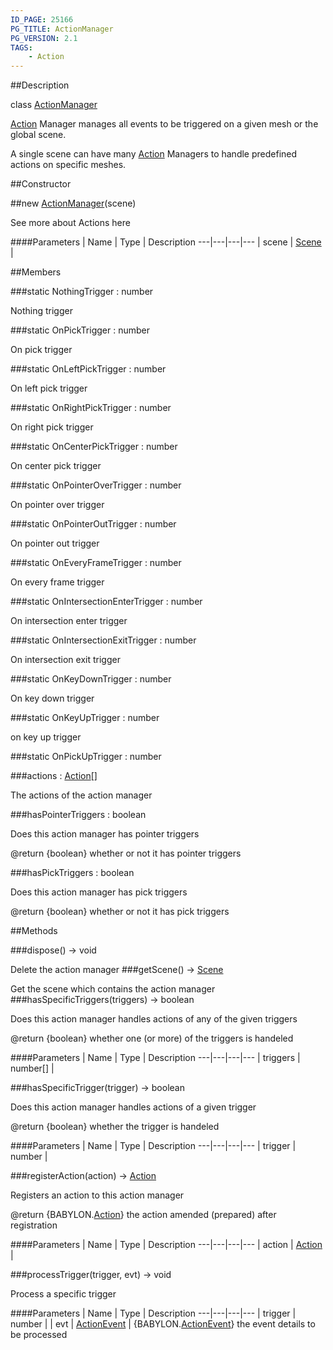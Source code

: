 ```yaml
---
ID_PAGE: 25166
PG_TITLE: ActionManager
PG_VERSION: 2.1
TAGS:
    - Action
---
```

##Description

class [ActionManager](/classes/2.2/ActionManager)

[Action](/classes/2.2/Action) Manager manages all events to be triggered on a given mesh or the global scene.

A single scene can have many [Action](/classes/2.2/Action) Managers to handle predefined actions on specific meshes.

##Constructor

##new [ActionManager](/classes/2.2/ActionManager)(scene)

See more about Actions here

####Parameters
 | Name | Type | Description
---|---|---|---
 | scene | [Scene](/classes/2.2/Scene) | 

##Members

###static NothingTrigger : number

Nothing trigger

###static OnPickTrigger : number

On pick trigger

###static OnLeftPickTrigger : number

On left pick trigger

###static OnRightPickTrigger : number

On right pick trigger

###static OnCenterPickTrigger : number

On center pick trigger

###static OnPointerOverTrigger : number

On pointer over trigger

###static OnPointerOutTrigger : number

On pointer out trigger

###static OnEveryFrameTrigger : number

On every frame trigger

###static OnIntersectionEnterTrigger : number

On intersection enter trigger

###static OnIntersectionExitTrigger : number

On intersection exit trigger

###static OnKeyDownTrigger : number

On key down trigger

###static OnKeyUpTrigger : number

on key up trigger

###static OnPickUpTrigger : number



###actions : [Action](/classes/2.2/Action)[]

The actions of the action manager

###hasPointerTriggers : boolean

Does this action manager has pointer triggers

@return {boolean} whether or not it has pointer triggers

###hasPickTriggers : boolean

Does this action manager has pick triggers

@return {boolean} whether or not it has pick triggers

##Methods

###dispose() &rarr; void

Delete the action manager
###getScene() &rarr; [Scene](/classes/2.2/Scene)

Get the scene which contains the action manager
###hasSpecificTriggers(triggers) &rarr; boolean

Does this action manager handles actions of any of the given triggers

@return {boolean} whether one (or more) of the triggers is handeled

####Parameters
 | Name | Type | Description
---|---|---|---
 | triggers | number[] | 

###hasSpecificTrigger(trigger) &rarr; boolean

Does this action manager handles actions of a given trigger

@return {boolean} whether the trigger is handeled

####Parameters
 | Name | Type | Description
---|---|---|---
 | trigger | number | 

###registerAction(action) &rarr; [Action](/classes/2.2/Action)

Registers an action to this action manager

@return {BABYLON.[Action](/classes/2.2/Action)} the action amended (prepared) after registration

####Parameters
 | Name | Type | Description
---|---|---|---
 | action | [Action](/classes/2.2/Action) | 

###processTrigger(trigger, evt) &rarr; void

Process a specific trigger

####Parameters
 | Name | Type | Description
---|---|---|---
 | trigger | number | 
 | evt | [ActionEvent](/classes/2.2/ActionEvent) |  {BABYLON.[ActionEvent](/classes/2.2/ActionEvent)} the event details to be processed

